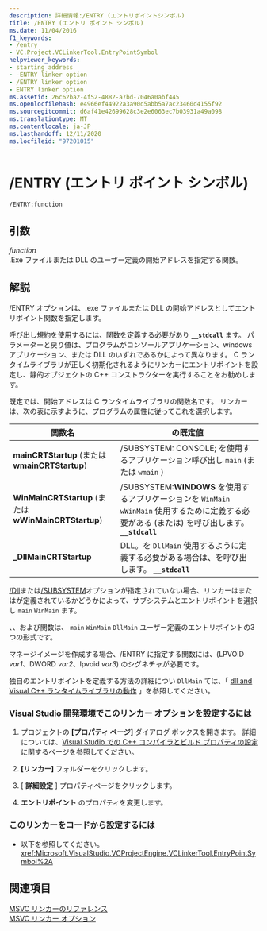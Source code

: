 ```yaml
---
description: 詳細情報:/ENTRY (エントリポイントシンボル)
title: /ENTRY (エントリ ポイント シンボル)
ms.date: 11/04/2016
f1_keywords:
- /entry
- VC.Project.VCLinkerTool.EntryPointSymbol
helpviewer_keywords:
- starting address
- -ENTRY linker option
- /ENTRY linker option
- ENTRY linker option
ms.assetid: 26c62ba2-4f52-4882-a7bd-7046a0abf445
ms.openlocfilehash: e4966ef44922a3a90d5abb5a7ac23460d4155f92
ms.sourcegitcommit: d6af41e42699628c3e2e6063ec7b03931a49a098
ms.translationtype: MT
ms.contentlocale: ja-JP
ms.lasthandoff: 12/11/2020
ms.locfileid: "97201015"
---
```

# <a name="entry-entry-point-symbol"></a>/ENTRY (エントリ ポイント シンボル)

```
/ENTRY:function
```

## <a name="arguments"></a>引数

*function*<br/>
.Exe ファイルまたは DLL のユーザー定義の開始アドレスを指定する関数。

## <a name="remarks"></a>解説

/ENTRY オプションは、.exe ファイルまたは DLL の開始アドレスとしてエントリポイント関数を指定します。

呼び出し規約を使用するには、関数を定義する必要があり **`__stdcall`** ます。 パラメーターと戻り値は、プログラムがコンソールアプリケーション、windows アプリケーション、または DLL のいずれであるかによって異なります。 C ランタイムライブラリが正しく初期化されるようにリンカーにエントリポイントを設定し、静的オブジェクトの C++ コンストラクターを実行することをお勧めします。

既定では、開始アドレスは C ランタイムライブラリの関数名です。 リンカーは、次の表に示すように、プログラムの属性に従ってこれを選択します。

|関数名|の既定値|
|-------------------|-----------------|
|**mainCRTStartup** (または **wmainCRTStartup**)|/SUBSYSTEM: CONSOLE; を使用するアプリケーション呼び出し `main` (または `wmain` )|
|**WinMainCRTStartup** (または **wWinMainCRTStartup**)|/SUBSYSTEM:**WINDOWS** を使用するアプリケーションを `WinMain` `wWinMain` 使用するために定義する必要がある (または) を呼び出します。 **`__stdcall`**|
|**_DllMainCRTStartup**|DLL。を `DllMain` 使用するように定義する必要がある場合は、を呼び出します。 **`__stdcall`**|

[/Dll](dll-build-a-dll.md)または[/SUBSYSTEM](subsystem-specify-subsystem.md)オプションが指定されていない場合、リンカーはまたはが定義されているかどうかによって、サブシステムとエントリポイントを選択し `main` `WinMain` ます。

、、および関数は、 `main` `WinMain` `DllMain` ユーザー定義のエントリポイントの3つの形式です。

マネージイメージを作成する場合、/ENTRY に指定する関数には、(LPVOID *var1*、DWORD *var2*、lpvoid *var3*) のシグネチャが必要です。

独自のエントリポイントを定義する方法の詳細につい `DllMain` ては、「 [dll and Visual C++ ランタイムライブラリの動作](../run-time-library-behavior.md) 」を参照してください。

### <a name="to-set-this-linker-option-in-the-visual-studio-development-environment"></a>Visual Studio 開発環境でこのリンカー オプションを設定するには

1. プロジェクトの **[プロパティ ページ]** ダイアログ ボックスを開きます。 詳細については、[Visual Studio での C++ コンパイラとビルド プロパティの設定](../working-with-project-properties.md)に関するページを参照してください。

1. **[リンカー]** フォルダーをクリックします。

1. [ **詳細設定** ] プロパティページをクリックします。

1. **エントリポイント** のプロパティを変更します。

### <a name="to-set-this-linker-option-programmatically"></a>このリンカーをコードから設定するには

- 以下を参照してください。<xref:Microsoft.VisualStudio.VCProjectEngine.VCLinkerTool.EntryPointSymbol%2A>

## <a name="see-also"></a>関連項目

[MSVC リンカーのリファレンス](linking.md)<br/>
[MSVC リンカー オプション](linker-options.md)
